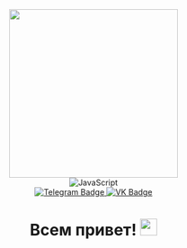 <div id="header" align="center">
  <img src="https://sprvlln.org/wp-content/uploads/2022/06/cropped-new_mascot_thug_logo.png" height="300" width="300"/>
  <div id="tools">
    <img src="https://img.shields.io/badge/-JavaScript-003f5c?style=for-the-badge&logo=appveyor" alt="JavaScript"/>
  </div>
  <div id="badges">
    <a href="https://t.me/example_ru">
      <img src="https://img.shields.io/badge/Telegram-blue?style=for-the-badge&logo=telegram&logoColor=white" alt="Telegram Badge"/>
    </a>
    <a href="https://vk.com/fuckstick">
      <img src="https://img.shields.io/badge/VK-blue?style=for-the-badge&logo=vk&logoColor=white" alt="VK Badge"/>
    </a>
  </div>
  <img src="https://komarev.com/ghpvc/?username=vkupyansky&style=flat-square&color=blue" alt=""/>
  <h1>
    Всем привет!
    <img src="https://media.giphy.com/media/hvRJCLFzcasrR4ia7z/giphy.gif" width="30px"/>
  </h1>
</div>
